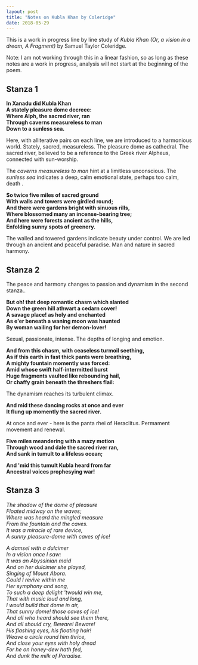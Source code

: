 ```yaml
---
layout: post
title: "Notes on Kubla Khan by Coleridge"
date: 2018-05-29
---
```

This is a work in progress line by line study of _Kubla Khan (Or, a vision in a dream, A Fragment)_ by Samuel Taylor Coleridge. 

Note: I am not working through this in a linear fashion, so as long as these notes are a work in progress, analysis will not start at the beginning of the poem.

## Stanza 1
__In Xanadu did Kubla Khan__  
__A stately pleasure dome decreee:__  
__Where Alph, the sacred river, ran__  
__Through caverns measureless to man__  
__Down to a sunless sea.__  

Here, with alliterative pairs on each line, we are introduced to a harmonious world. Stately, sacred, measureless. The pleasure dome as cathedral. The sacred river, believed to be a reference to the Greek river Alpheus, connected with sun-worship.

The _caverns measureless to man_ hint at a limitless unconscious. The _sunless sea_ indicates a deep, calm emotional state, perhaps too calm, death .

__So twice five miles of sacred ground__  
__With walls and towers were girdled round;__  
__And there were gardens bright with sinuous rills,__  
__Where blossomed many an incense-bearing tree;__  
__And here were forests ancient as the hills,__  
__Enfolding sunny spots of greenery.__  

The walled and towered gardens indicate beauty under control. We are led through an ancient and peaceful paradise. Man and nature in sacred harmony.

## Stanza 2

The peace and harmony changes to passion and dynamism in the second stanza..

__But oh! that deep romantic chasm which slanted__  
__Down the green hill athwart a cedarn cover!__  
__A savage place! as holy and enchanted__  
__As e'er beneath a waning moon was haunted__  
__By woman wailing for her demon-lover!__  

Sexual, passionate, intense. The depths of longing and emotion.

__And from this chasm, with ceaseless turmoil seething,__  
__As if this earth in fast thick pants were breathing,__  
__A mighty fountain momently was forced:__  
__Amid whose swift half-intermitted burst__  
__Huge fragments vaulted like rebounding hail,__  
__Or chaffy grain beneath the threshers flail:__  

The dynamism reaches its turbulent climax. 

__And mid these dancing rocks at once and ever__  
__It flung up momently the sacred river.__  

At once and ever - here is the panta rhei of Heraclitus. Permament movement and renewal.

__Five miles meandering with a mazy motion__  
__Through wood and dale the sacred river ran,__  
__And sank in tumult to a lifeless ocean;__  

__And 'mid this tumult Kubla heard from far__  
__Ancestral voices prophesying war!__  

## Stanza 3
_The shadow of the dome of pleasure_  
_Floated midway on the waves;_  
_Where was heard the mingled measure_  
_From the fountain and the caves._  
_It was a miracle of rare device,_  
_A sunny pleasure-dome with caves of ice!_  

_A damsel with a dulcimer_  
_In a vision once I saw:_  
_It was an Abyssinian maid_  
_And on her dulcimer she played,_  
_Singing of Mount Abora._  
_Could I revive within me_  
_Her symphony and song,_  
_To such a deep delight 'twould win me,_  
_That with music loud and long,_  
_I would build that dome in air,_  
_That sunny dome! those caves of ice!_  
_And all who heard should see them there,_  
_And all should cry, Beware! Beware!_  
_His flashing eyes, his floating hair!_  
_Weave a circle round him thrice,_  
_And close your eyes with holy dread_  
_For he on honey-dew hath fed,_  
_And dunk the milk of Paradise._  